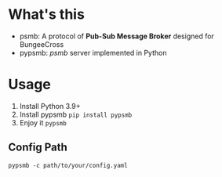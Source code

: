 # What's this
- psmb: A protocol of **Pub-Sub Message Broker** designed for BungeeCross
- pypsmb: *psmb* server implemented in Python


# Usage
1. Install Python 3.9+
2. Install pypsmb `pip install pypsmb`
3. Enjoy it `pypsmb`

## Config Path

`pypsmb -c path/to/your/config.yaml`
